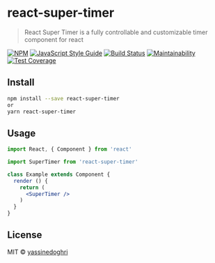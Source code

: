 # react-super-timer

> React Super Timer is a fully controllable and customizable timer component for react

[![NPM](https://img.shields.io/npm/v/react-super-timer.svg)](https://www.npmjs.com/package/react-super-timer) [![JavaScript Style Guide](https://img.shields.io/badge/code_style-standard-brightgreen.svg)](https://standardjs.com) [![Build Status](https://travis-ci.org/yassinedoghri/react-super-timer.svg?branch=master)](https://travis-ci.org/yassinedoghri/react-super-timer) [![Maintainability](https://api.codeclimate.com/v1/badges/c56b244c71ff213031ff/maintainability)](https://codeclimate.com/github/yassinedoghri/react-super-timer/maintainability) [![Test Coverage](https://api.codeclimate.com/v1/badges/c56b244c71ff213031ff/test_coverage)](https://codeclimate.com/github/yassinedoghri/react-super-timer/test_coverage)

## Install

```bash
npm install --save react-super-timer
or
yarn react-super-timer
```

## Usage

```jsx
import React, { Component } from 'react'

import SuperTimer from 'react-super-timer'

class Example extends Component {
  render () {
    return (
      <SuperTimer />
    )
  }
}
```

## License

MIT © [yassinedoghri](https://github.com/yassinedoghri)
